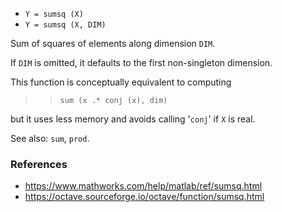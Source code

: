 * `Y = sumsq (X)`
* `Y = sumsq (X, DIM)`

Sum of squares of elements along dimension `DIM`.

If `DIM` is omitted, it defaults to the first non-singleton
dimension.

This function is conceptually equivalent to computing

>> `sum (x .* conj (x), dim)`

but it uses less memory and avoids calling '`conj`' if `X` is real.

See also: `sum`, `prod`.

### References

* https://www.mathworks.com/help/matlab/ref/sumsq.html
* https://octave.sourceforge.io/octave/function/sumsq.html
